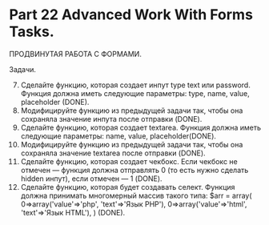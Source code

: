 ﻿# Part 22 Advanced Work With Forms Tasks.

 ПРОДВИНУТАЯ РАБОТА С ФОРМАМИ.

 Задачи.

 7. Сделайте функцию, которая создает инпут type text или password. Функция должна иметь следующие параметры: type, name, value, placeholder (DONE).
 8. Модифицируйте функцию из предыдущей задачи так, чтобы она сохраняла значение инпута после отправки (DONE).
 9. Сделайте функцию, которая создает textarea. Функция должна иметь следующие параметры: name, value, placeholder(DONE).
 10. Модифицируйте функцию из предыдущей задачи так, чтобы она сохраняла значение textarea после отправки (DONE).
 11. Сделайте функцию, которая создает чекбокс. Если чекбокс не отмечен — функция должна отправлять 0 (то есть нужно сделать hidden инпут), если отмечен — 1 (DONE).
 12. Сделайте функцию, которая будет создавать селект. Функция должна принимать многомерный массив такого типа:
     $arr = array(
     0=>array('value'=>'php', 'text'=>'Язык PHP'),
     0=>array('value'=>'html', 'text'=>'Язык HTML'),
     ) (DONE).


